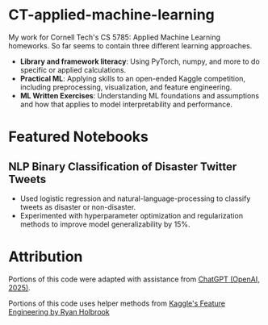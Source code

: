 # CT-applied-machine-learning
My work for Cornell Tech's CS 5785: Applied Machine Learning homeworks. So far seems to contain three different learning approaches.
* **Library and framework literacy**: Using PyTorch, numpy, and more to do specific or applied calculations.
* **Practical ML**: Applying skills to an open-ended Kaggle competition, including preprocessing, visualization, and feature engineering.
* **ML Written Exercises**: Understanding ML foundations and assumptions and how that applies to model interpretability and performance.

# Featured Notebooks
## NLP Binary Classification of Disaster Twitter Tweets
* Used logistic regression and natural-language-processing to classify tweets as disaster or non-disaster.
* Experimented with hyperparameter optimization and regularization methods to improve model generalizability by 15%.

# Attribution
Portions of this code were adapted with assistance from [ChatGPT (OpenAI, 2025)](https://chat.openai.com/). 

Portions of this code uses helper methods from [Kaggle's Feature Engineering by Ryan Holbrook](https://www.kaggle.com/learn/feature-engineering)
